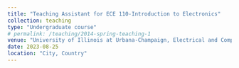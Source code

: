 ```yaml
---
title: "Teaching Assistant for ECE 110-Introduction to Electronics"
collection: teaching
type: "Undergraduate course"
# permalink: /teaching/2014-spring-teaching-1
venue: "University of Illinois at Urbana-Champaign, Electrical and Computer Engineering (ECE) Department"
date: 2023-08-25
location: "City, Country"
---
```


<!-- This is a description of a teaching experience. You can use markdown like any other post.

Heading 1
======

Heading 2
======

Heading 3
====== -->
